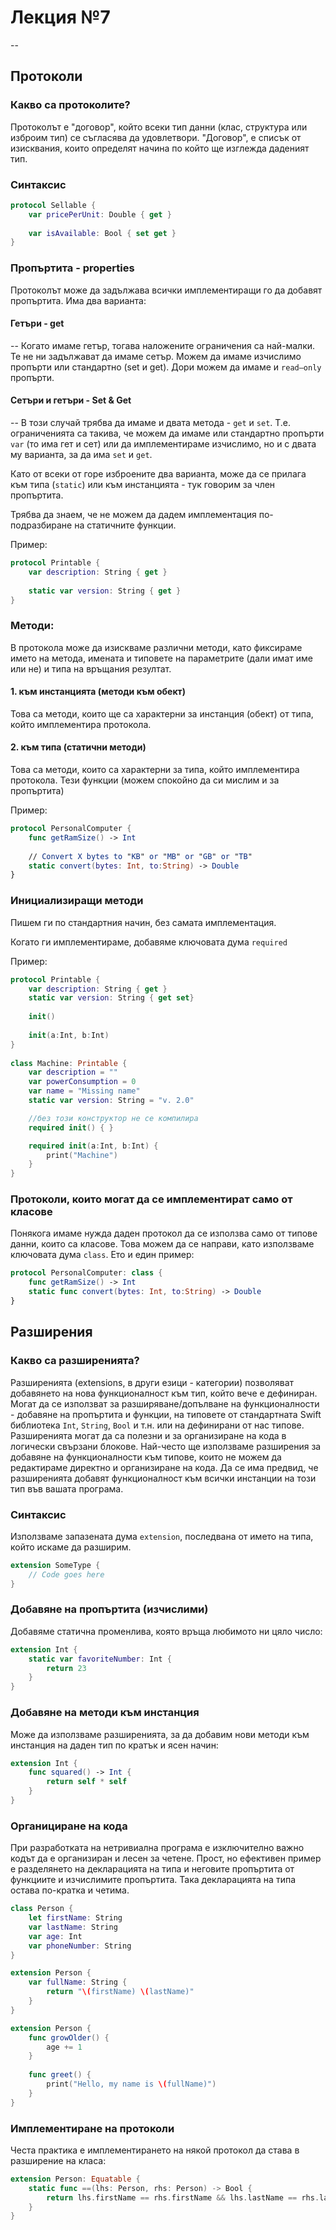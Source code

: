 # Лекция №7
--

## Протоколи

### Какво са протоколите?

Протоколът е "договор", който всеки тип данни (клас, структура или изброим тип) се съгласява да удовлетвори. "Договор", е списък от изисквания, които определят начина по който ще изглежда даденият тип.

### Синтаксис
```swift
protocol Sellable {
	var pricePerUnit: Double { get }
	
	var isAvailable: Bool { set get }
}
```

### Пропъртита - properties
Протоколът може да задължава всички имплементиращи го да добавят пропъртита. Има два варианта:

#### Гетъри - get
--
Когато имаме гетър, тогава наложените ограничения са най-малки. Те не ни задължават да имаме сетър. Можем да имаме изчислимо пропърти или стандартно (set и get). Дори можем да имаме и `read–only` пропърти.

#### Сетъри и гетъри -  Set & Get
--
В този случай трябва да имаме и двата метода - `get` и `set`. Т.е. ограниченията са такива, че можем да имаме или стандартно пропърти `var` (то има гет и сет) или да имплементираме изчислимо, но и с двата му варианта, за да има `set` и `get`.

Като от всеки от горе изброените два варианта, може да се прилага към типа (`static`) или към инстанцията - тук говорим за член пропъртита.

Трябва да знаем, че не можем да дадем имплементация по-подразбиране на статичните функции.

Пример:

```swift
protocol Printable {
	var description: String { get }
	
	static var version: String { get }
}
```

### Методи:
В протокола може да изискваме различни методи, като фиксираме името на метода, имената и типовете на параметрите (дали имат име или не) и типа на връщания резултат.

#### 1. към инстанцията (методи към обект)
Това са методи, които ще са характерни за инстанция (обект) от типа, който имплементира протокола. 

#### 2. към типа (статични методи)
Това са методи, които са характерни за типа, който имплементира протокола. Тези функции (можем спокойно да си мислим и за пропъртита)

Пример:
	
```swift
protocol PersonalComputer {
	func getRamSize() -> Int
	
	// Convert X bytes to "KB" or "MB" or "GB" or "TB"
	static convert(bytes: Int, to:String) -> Double
}
```

### Инициализиращи методи

Пишем ги по стандартния начин, без самата имплементация.

Когато ги имплементираме, добавяме ключовата дума `required`

Пример:

```swift
protocol Printable {
	var description: String { get }
	static var version: String { get set}    
	
	init()
	
	init(a:Int, b:Int)
}
	
class Machine: Printable {
	var description = ""
	var powerConsumption = 0
	var name = "Missing name"
	static var version: String = "v. 2.0"

	//без този конструктор не се компилира
	required init() { }

	required init(a:Int, b:Int) {
		print("Machine")
	} 
}
```

###  Протоколи, които могат да се имплементират само от класове

Понякога имаме нужда даден протокол да се използва само от типове данни, които са класове. Това можем да се направи, като използваме ключовата дума `class`.
Ето и един пример:

```swift
protocol PersonalComputer: class {
	func getRamSize() -> Int
	static func convert(bytes: Int, to:String) -> Double
}
```

## Разширения

### Какво са разширенията?

Разширенията (extensions, в други езици - категории) позволяват добавянето на нова функционалност към тип, който вече е дефиниран. Могат да се използват за разширяване/допълване на функционалности - добавяне на пропъртита и функции, на типовете от стандартната Swift библиотека `Int`, `String`, `Bool` и т.н. или на дефинирани от нас типове. Разширенията могат да са полезни и за организиране на кода в логически свързани блокове. Най-често ще използваме разширения за добавяне на функционалности към типове, които не можем да редактираме директно и организиране на кода. Да се има предвид, че разширенията добавят функционалност към всички инстанции на този тип във вашата програма.

### Синтаксис

Използваме запазената дума `extension`, последвана от името на типа, който искаме да разширим.

```swift
extension SomeType {
	// Code goes here
}
```

### Добавяне на пропъртита (изчислими)

Добавяме статична променлива, която връща любимото ни цяло число:

```swift
extension Int {
	static var favoriteNumber: Int {
		return 23
	}
}
```

### Добавяне на методи към инстанция

Може да използваме разширенията, за да добавим нови методи към инстанция на даден тип по кратък и ясен начин:

```swift 
extension Int {
	func squared() -> Int {
		return self * self
	}
}
```

### Органициране на кода

При разработката на нетривиална програма е изключително важно кодът да е организиран и лесен за четене. Прост, но ефективен пример е разделянето на декларацията на типа и неговите пропъртита от функциите и изчислимите пропъртита. Така декларацията на типа остава по-кратка и четима.

```swift
class Person {
	let firstName: String
	var lastName: String
	var age: Int
	var phoneNumber: String
}

extension Person {
	var fullName: String {
		return "\(firstName) \(lastName)"
	}
}

extension Person {
	func growOlder() {
		age += 1
	}
	
	func greet() {
		print("Hello, my name is \(fullName)")
	}
}
```

### Имплементиране на протоколи

Честа практика е имплементирането на някой протокол да става в разширение на класа:

```swift
extension Person: Equatable {
	static func ==(lhs: Person, rhs: Person) -> Bool {
		return lhs.firstName == rhs.firstName && lhs.lastName == rhs.lastName && lhs.age == rhs.age && lhs.phoneNumber == rhs.phoneNumber
	}
}
```
